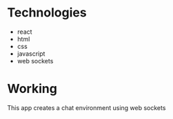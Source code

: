 # Technologies
- react
- html
- css
- javascript
- web sockets
# Working
This app creates a chat environment using web sockets
